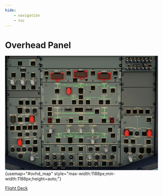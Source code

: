```yaml
---
hide:
    - navigation
    - toc
---
```


# Overhead Panel

![OVHDPanel](../../assets/a32nx-systems-briefing/OVHDPanel.png){usemap="#ovhd_map" style="max-width:1188px;min-width:1188px;height=auto;"}

<map name="ovhd_map">
  <area shape="rect" coords="272,98,900,204" href="/a32nx-systems-briefing/ovhd/fire/" title="Fire Control Panel">
  <area shape="rect" coords="272,205,900,299" href="/a32nx-systems-briefing/ovhd/hyd/" title="Hydraulic Control Panel">
  <area shape="rect" coords="272,300,900,388"  href="/a32nx-systems-briefing/ovhd/fuel/" title="Fuel Control Panel">
</map>

[Flight Deck](../flight_deck.md)
